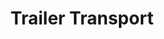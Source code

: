 ---
layout: child_layout/cargo_categories_category
title: Trailer Transport
permalink: /cargo-categories/trailer-transport/
hero: /assets/img/content/hero/fullsize/trailer_caravan-camper.jpg
hero_classes: is-fullscreen
content_type: cargo_category
---